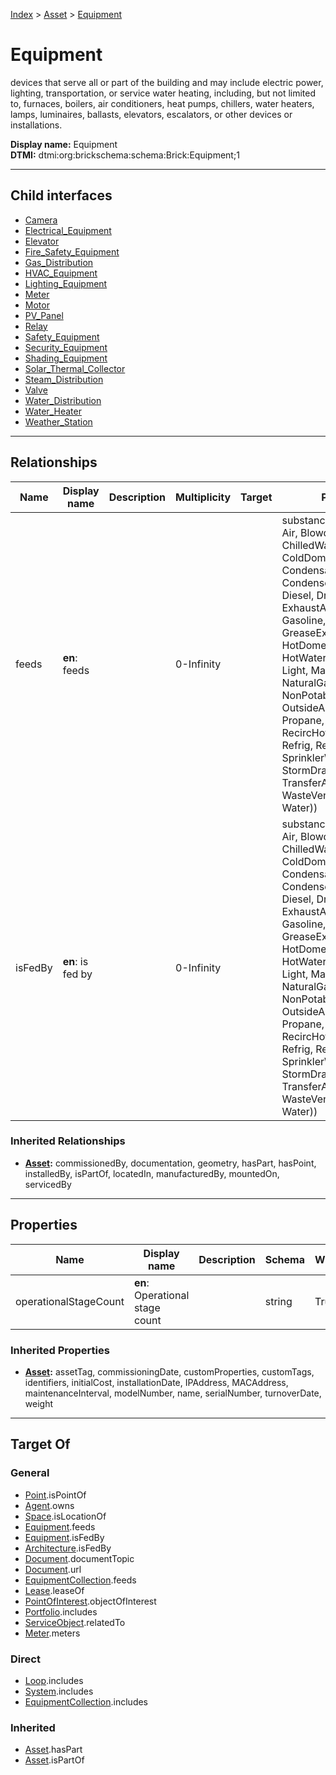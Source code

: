 [Index](../../index.md) > [Asset](../Asset.md) > [Equipment](#)
# Equipment

devices that serve all or part of the building and may include electric power, lighting, transportation, or service water heating, including, but not limited to, furnaces, boilers, air conditioners, heat pumps, chillers, water heaters, lamps, luminaires, ballasts, elevators, escalators, or other devices or installations.


**Display name:** Equipment<br />
**DTMI:** dtmi:org:brickschema:schema:Brick:Equipment;1

---

## Child interfaces
* [Camera](Camera/Camera.md)
* [Electrical_Equipment](Electrical-/Electrical_Equipment.md)
* [Elevator](Elevator.md)
* [Fire_Safety_Equipment](Fire_Safety-/Fire_Safety_Equipment.md)
* [Gas_Distribution](Gas_Distribution.md)
* [HVAC_Equipment](HVAC-/HVAC_Equipment.md)
* [Lighting_Equipment](Lighting-/Lighting_Equipment.md)
* [Meter](Meter/Meter.md)
* [Motor](Motor/Motor.md)
* [PV_Panel](PV_Panel/PV_Panel.md)
* [Relay](Relay.md)
* [Safety_Equipment](Safety-/Safety_Equipment.md)
* [Security_Equipment](Security-/Security_Equipment.md)
* [Shading_Equipment](Shading-/Shading_Equipment.md)
* [Solar_Thermal_Collector](Solar_Thermal_Collector/Solar_Thermal_Collector.md)
* [Steam_Distribution](Steam_Distribution.md)
* [Valve](Valve/Valve.md)
* [Water_Distribution](Water_Distribution.md)
* [Water_Heater](Water_Heater/Water_Heater.md)
* [Weather_Station](Weather_Station.md)

---

## Relationships

|Name|Display name|Description|Multiplicity|Target|Properties|Writable|
|-|-|-|-|-|-|-|
|feeds|**en**: feeds||0-Infinity||substance (enum (ACElec, Air, BlowdownWater, ChilledWater, ColdDomesticWater, Condensate, CondenserWater, DCElec, Diesel, DriveElec, Ethernet, ExhaustAir, Freight, FuelOil, Gasoline, GreaseExhaustAir, HotDomesticWater, HotWater, IrrigationWater, Light, MakeupWater, NaturalGas, NonPotableDomesticWater, OutsideAir, People, Propane, RecircHotDomesticWater, Refrig, ReturnAir, SprinklerWater, Steam, StormDrainage, SupplyAir, TransferAir, WasteVentDrainage, Water))|True|
|isFedBy|**en**: is fed by||0-Infinity||substance (enum (ACElec, Air, BlowdownWater, ChilledWater, ColdDomesticWater, Condensate, CondenserWater, DCElec, Diesel, DriveElec, Ethernet, ExhaustAir, Freight, FuelOil, Gasoline, GreaseExhaustAir, HotDomesticWater, HotWater, IrrigationWater, Light, MakeupWater, NaturalGas, NonPotableDomesticWater, OutsideAir, People, Propane, RecircHotDomesticWater, Refrig, ReturnAir, SprinklerWater, Steam, StormDrainage, SupplyAir, TransferAir, WasteVentDrainage, Water))|True|
### Inherited Relationships
* **[Asset](../Asset.md):** commissionedBy, documentation, geometry, hasPart, hasPoint, installedBy, isPartOf, locatedIn, manufacturedBy, mountedOn, servicedBy

---

## Properties

|Name|Display name|Description|Schema|Writable|
|-|-|-|-|-|
|operationalStageCount|**en**: Operational stage count||string|True|
### Inherited Properties
* **[Asset](../Asset.md):** assetTag, commissioningDate, customProperties, customTags, identifiers, initialCost, installationDate, IPAddress, MACAddress, maintenanceInterval, modelNumber, name, serialNumber, turnoverDate, weight

---

## Target Of
### General
* [Point](../../Point/Point.md).isPointOf
* [Agent](../../Agent/Agent.md).owns
* [Space](../../Space/Space.md).isLocationOf
* [Equipment](#).feeds
* [Equipment](#).isFedBy
* [Architecture](../../Space/Architecture/Architecture.md).isFedBy
* [Document](../../Information/Document/Document.md).documentTopic
* [Document](../../Information/Document/Document.md).url
* [EquipmentCollection](../../Collection/Equipment-.md).feeds
* [Lease](../../Event/Lease.md).leaseOf
* [PointOfInterest](../../Information/PointOfInterest.md).objectOfInterest
* [Portfolio](../../Collection/Portfolio.md).includes
* [ServiceObject](../../Information/ServiceObject/ServiceObject.md).relatedTo
* [Meter](Meter/Meter.md).meters
### Direct
* [Loop](../../Collection/Loop/Loop.md).includes
* [System](../../Collection/System/System.md).includes
* [EquipmentCollection](../../Collection/Equipment-.md).includes
### Inherited
* [Asset](../Asset.md).hasPart
* [Asset](../Asset.md).isPartOf
